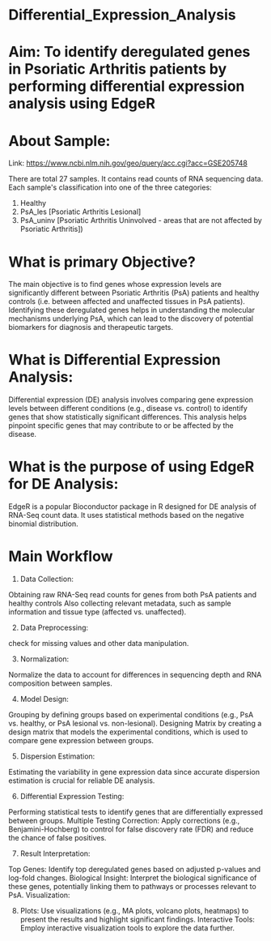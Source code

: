 # Differential_Expression_Analysis

# Aim: To identify deregulated genes in Psoriatic Arthritis patients by performing differential expression analysis using EdgeR

# About Sample:
Link: https://www.ncbi.nlm.nih.gov/geo/query/acc.cgi?acc=GSE205748 

There are total 27 samples. It contains read counts of RNA sequencing data. 
Each sample's classification into one of the three categories: 
1. Healthy
2. PsA_les [Psoriatic Arthritis Lesional]
3. PsA_uninv [Psoriatic Arthritis Uninvolved - areas that are not affected by Psoriatic Arthritis])

# What is primary Objective?

The main objective is to find genes whose expression levels are significantly different between Psoriatic Arthritis (PsA) patients and healthy controls (i.e. between affected and unaffected tissues in PsA patients).
Identifying these deregulated genes helps in understanding the molecular mechanisms underlying PsA, which can lead to the discovery of potential biomarkers for diagnosis and therapeutic targets.

# What is Differential Expression Analysis:

Differential expression (DE) analysis involves comparing gene expression levels between different conditions (e.g., disease vs. control) to identify genes that show statistically significant differences.
This analysis helps pinpoint specific genes that may contribute to or be affected by the disease.

# What is the purpose of using EdgeR for DE Analysis:

EdgeR is a popular Bioconductor package in R designed for DE analysis of RNA-Seq count data. It uses statistical methods based on the negative binomial distribution.

# Main Workflow 

1. Data Collection:

Obtaining raw RNA-Seq read counts for genes from both PsA patients and healthy controls 
Also collecting relevant metadata, such as sample information and tissue type (affected vs. unaffected).

2. Data Preprocessing:

check for missing values and other data manipulation. 

3. Normalization:

Normalize the data to account for differences in sequencing depth and RNA composition between samples.

4. Model Design:

Grouping by defining groups based on experimental conditions (e.g., PsA vs. healthy, or PsA lesional vs. non-lesional).
Designing Matrix by creating a design matrix that models the experimental conditions, which is used to compare gene expression between groups.

5. Dispersion Estimation:

Estimating the variability in gene expression data since accurate dispersion estimation is crucial for reliable DE analysis.

6. Differential Expression Testing:

Performing statistical tests to identify genes that are differentially expressed between groups.
Multiple Testing Correction: Apply corrections (e.g., Benjamini-Hochberg) to control for false discovery rate (FDR) and reduce the chance of false positives.

7. Result Interpretation:

Top Genes: Identify top deregulated genes based on adjusted p-values and log-fold changes.
Biological Insight: Interpret the biological significance of these genes, potentially linking them to pathways or processes relevant to PsA.
Visualization:

8. Plots: Use visualizations (e.g., MA plots, volcano plots, heatmaps) to present the results and highlight significant findings.
Interactive Tools: Employ interactive visualization tools to explore the data further.
